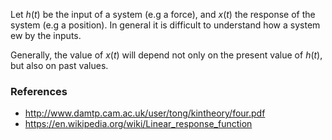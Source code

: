 Let $h(t)$ be the input of a system (e.g a force), and $x(t)$ the response of the system (e.g a position). In general it is difficult to understand how a system ew by the inputs.



Generally, the value of $x(t)$ will depend not only on the present value of $h(t)$, but also on past values.

### References

- http://www.damtp.cam.ac.uk/user/tong/kintheory/four.pdf
- https://en.wikipedia.org/wiki/Linear_response_function
<!--stackedit_data:
eyJoaXN0b3J5IjpbMTA0NTgxMzU4N119
-->